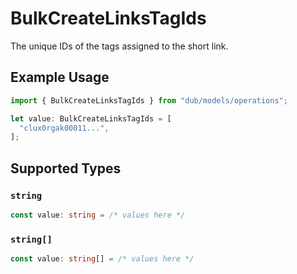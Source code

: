 # BulkCreateLinksTagIds

The unique IDs of the tags assigned to the short link.

## Example Usage

```typescript
import { BulkCreateLinksTagIds } from "dub/models/operations";

let value: BulkCreateLinksTagIds = [
  "clux0rgak00011...",
];
```

## Supported Types

### `string`

```typescript
const value: string = /* values here */
```

### `string[]`

```typescript
const value: string[] = /* values here */
```

